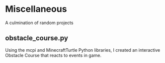 # Miscellaneous
A culmination of random projects

## obstacle_course.py

Using the mcpi and MinecraftTurtle Python libraries, I created an interactive Obstacle Course that reacts to events in game.
